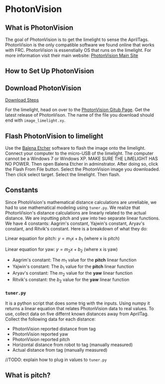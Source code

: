 # PhotonVision

## What is PhotonVision

The goal of PhotonVision is to get the limelight to sense the AprilTags. PhotonVision is the only compatible software we found online that works with FRC. PhotonVision is essenstially OS that runs on the limelight. For more information visit their main website: [PhotonVision Main Site](https://docs.photonvision.org/en/latest/)

## How to Set Up PhotonVision

## Download PhotonVision

[Download Steps](https://www.balena.io/etcher/)

For the limelight, head on over to the [PhotonVision Gitub Page](https://github.com/photonvision/photonvision/releases). Get the latest release of PhotonVison. The name of the file you download should end with `image_limelight.xy`. 

## Flash PhotonVision to limelight

Use the [Balena Etcher](https://www.balena.io/etcher/) software to flash the image onto the limelight. Connect your computer to the micro-USB of the limelight. The computer cannot be a Windows 7 or Windows XP. MAKE SURE THE LIMELIGHT HAS NO POWER. Then open Balena Etcher in adminstrator. After doing so, click the Flash From File button. Select the PhotonVision image you downloaded. Then click select target. Select the limelight. Then flash.

## Constants

Since PhotoVision's mathematical distance calculations are unreliable, we had to use mathematical modeling using `tuner.py`. We realize that PhotonVision's distance calculations are linearly related to the actual distance. We are inputting pitch and yaw into two separate linear functions. We have 4 constants: Aagrim's constant, Yajwin's constant, Aryav's constant, and Ritvik's constant.
Here is a breakdown of what they do:

Linear equation for pitch: $y = m_1x+b_1$ (where x is pitch)

Linear equation for yaw: $y = m_2x+b_2$ (where x is yaw)
* Aagrim's constant: The $m_1$ value for the **pitch** linear function 
* Yajwin's constant: The $b_1$ value for the **pitch** linear function
* Aryav's constant: The $m_2$ value for the **yaw** linear function
* Ritvik's constant: the $b_2$ value for the **yaw** linear function

### `tuner.py`

It is a python script that does some trig with the inputs. Using numpy it returns a linear equation that relates PhotonVision data to real values. To use, collect data on five differnt known distances away from AprilTag. Collect the following data for each distance:

* PhotonVision reported distance from tag
* PhotonVision reported yaw
* PhotonVision reported pitch
* Horizontal distance from robot to tag (manually measured)
* Actual distance from tag (manually measured)

//TODO: explain how to plug in values to `tuner.py`


## What is pitch?



